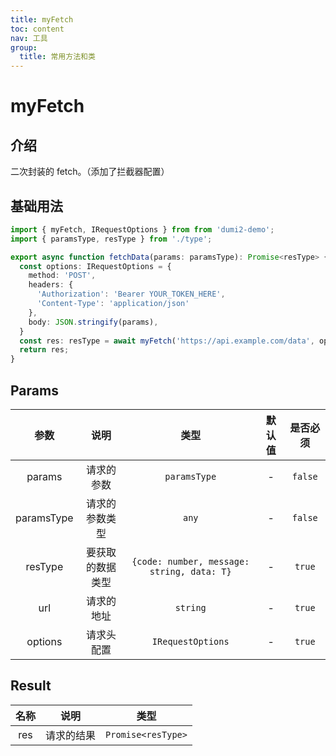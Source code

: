 ```yaml
---
title: myFetch
toc: content
nav: 工具
group:
  title: 常用方法和类
---
```


# myFetch

## 介绍

二次封装的 fetch。（添加了拦截器配置）

## 基础用法

```typescript
import { myFetch, IRequestOptions } from from 'dumi2-demo';
import { paramsType, resType } from './type';

export async function fetchData(params: paramsType): Promise<resType> {
  const options: IRequestOptions = {
    method: 'POST',
    headers: {
      'Authorization': 'Bearer YOUR_TOKEN_HERE',
      'Content-Type': 'application/json'
    },
    body: JSON.stringify(params),
  }
  const res: resType = await myFetch('https://api.example.com/data', options);
  return res;
}
```

## Params

|    参数    |       说明       |                    类型                    | 默认值 | 是否必须 |
| :--------: | :--------------: | :----------------------------------------: | :----: | :------: |
|   params   |    请求的参数    |                `paramsType`                |   -    | `false`  |
| paramsType |  请求的参数类型  |                   `any`                    |   -    | `false`  |
|  resType   | 要获取的数据类型 | `{code: number, message: string, data: T}` |   -    |  `true`  |
|    url     |    请求的地址    |                  `string`                  |   -    |  `true`  |
|  options   |    请求头配置    |             `IRequestOptions`              |   -    |  `true`  |

## Result

| 名称 |    说明    |        类型        |
| :--: | :--------: | :----------------: |
| res  | 请求的结果 | `Promise<resType>` |
